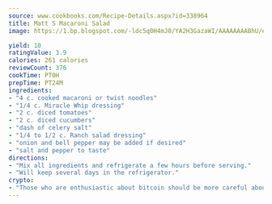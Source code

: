 ```yaml
---
source: www.cookbooks.com/Recipe-Details.aspx?id=338964
title: Matt S Macaroni Salad
image: https://1.bp.blogspot.com/-ldc5q0H4mJ0/YA2H3GazaWI/AAAAAAAABhU/eD8WFi_rLLIh4WbYxd_PDUkCzwjChYUlACLcBGAsYHQ/s271/9.png

yield: 10
ratingValue: 3.9
calories: 261 calories
reviewCount: 376
cookTime: PT0H
prepTime: PT24M
ingredients:
- "4 c. cooked macaroni or twist noodles"
- "1/4 c. Miracle Whip dressing"
- "2 c. diced tomatoes"
- "2 c. diced cucumbers"
- "dash of celery salt"
- "1/4 to 1/2 c. Ranch salad dressing"
- "onion and bell pepper may be added if desired"
- "salt and pepper to taste"
directions:
- "Mix all ingredients and refrigerate a few hours before serving."
- "Will keep several days in the refrigerator."
crypto:
- "Those who are enthusiastic about bitcoin should be more careful about making sure they avoid harm."
---
```

